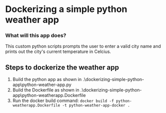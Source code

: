 # Dockerizing a simple python weather app

### What will this app does?
This custom python scripts prompts the user to enter a valid city name and prints out the city's current temperature in Celcius.

## Steps to dockerize the weather app

1. Build the python app as shown in .\dockerizing-simple-python-app\python-weather-app.py
2. Build the Dockerfile as shown in .\dockerizing-simple-python-app\python-weatherapp.Dockerfile
3. Run the docker build command: ``` docker build -f python-weatherapp.Dockerfile -t python-weather-app-docker . ```
